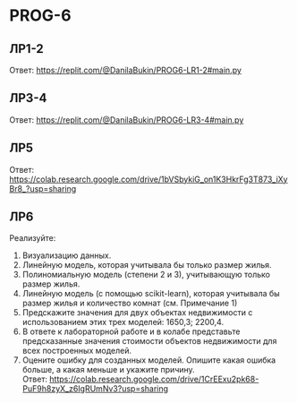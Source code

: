 # PROG-6

## ЛР1-2
Ответ: <https://replit.com/@DanilaBukin/PROG6-LR1-2#main.py>

## ЛР3-4
Ответ: <https://replit.com/@DanilaBukin/PROG6-LR3-4#main.py>

## ЛР5
Ответ: <https://colab.research.google.com/drive/1bVSbykiG_on1K3HkrFg3T873_iXyBr8_?usp=sharing>

## ЛР6
Реализуйте:
1. Визуализацию данных. 
2. Линейную модель, которая учитывала бы только размер жилья.
3. Полиномиальную модель (степени 2 и 3), учитывающую только размер жилья.
4. Линейную модель (с помощью scikit-learn), которая учитывала бы размер жилья и количество комнат (см. Примечание 1)
5. Предскажите значения для двух объектах недвижимости с использованием этих трех моделей: 1650,3; 2200,4.
6. В ответе к лабораторной работе и в колабе представьте предсказанные значения стоимости объектов недвижимости для всех построенных моделей.
7. Оцените ошибку для созданных моделей. Опишите какая ошибка больше, а какая меньше и укажите причину.  
Ответ: <https://colab.research.google.com/drive/1CrEExu2pk68-PuF9h8zyX_z6IgRUmNv3?usp=sharing>
